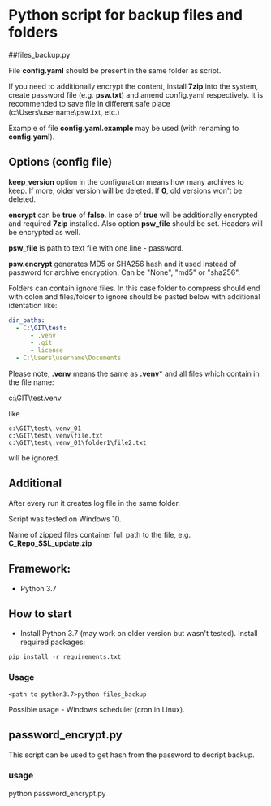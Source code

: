 # Python script for backup files and folders

##files_backup.py

File **config.yaml** should be present in the same folder as script.

If you need to additionally encrypt the content, install **7zip** into the system, create password file (e.g. **psw.txt**) and amend config.yaml respectively. It is recommended to save file in different safe place (c:\Users\username\psw.txt, etc.)

Example of file **config.yaml.example** may be used (with renaming to **config.yaml**).

## Options (config file)

**keep_version** option in the configuration means how many archives to keep. If more, older version will be deleted. If **0**, old versions won't be deleted.

**encrypt** can be **true** of **false**. In case of **true** will be additionally encrypted and required **7zip** installed. Also option **psw_file** should be set. Headers will be encrypted as well.

**psw_file** is path to text file with one line - password.

**psw.encrypt** generates MD5 or SHA256 hash and it used instead of password for archive encryption. Can be "None", "md5" or "sha256".

Folders can contain ignore files. In this case folder to compress should end with colon and files/folder to ignore should be pasted below with additional identation like:
```yaml
dir_paths:
  - C:\GIT\test:
      - .venv
      - .git
      - license
  - C:\Users\username\Documents
```
Please note, **.venv** means the same as **.venv*** and all files which contain in the file name:

c:\GIT\test\.venv

like 
```text
c:\GIT\test\.venv_01
c:\GIT\test\.venv\file.txt
c:\GIT\test\.venv_01\folder1\file2.txt
```


will be ignored.


## Additional
After every run it creates log file in the same folder.

Script was tested on Windows 10.

Name of zipped files container full path to the file, e.g. **C_Repo_SSL_update.zip**

## Framework:

* Python 3.7

## How to start

* Install Python 3.7 (may work on older version but wasn't tested). Install required packages:

`pip install -r requirements.txt`

### Usage
`<path to python3.7>python files_backup`

Possible usage - Windows scheduler (cron in Linux).

## password_encrypt.py

This script can be used to get hash from the password to decript backup.

### usage

<pasth to python3.7>python password_encrypt.py